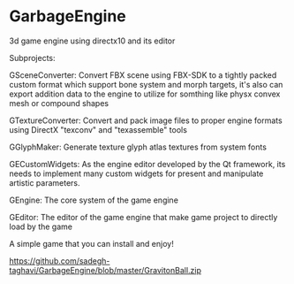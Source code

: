 # GarbageEngine
3d game engine using directx10 and its editor 

Subprojects:

GSceneConverter:
Convert FBX scene using FBX-SDK to a tightly packed custom format which support bone system and morph targets, it's also can export addition data to the engine to utilize for somthing like physx convex mesh or compound shapes

GTextureConverter:
Convert and pack image files to proper engine formats using DirectX "texconv" and "texassemble" tools

GGlyphMaker: 
Generate texture glyph atlas textures from system fonts

GECustomWidgets:
As the engine editor developed by the Qt framework, its needs to implement many custom widgets for present and manipulate artistic parameters.

GEngine:
The core system of the game engine

GEditor:
The editor of the game engine that make game project to directly load by the game

A simple game that you can install and enjoy!

https://github.com/sadegh-taghavi/GarbageEngine/blob/master/GravitonBall.zip

  
